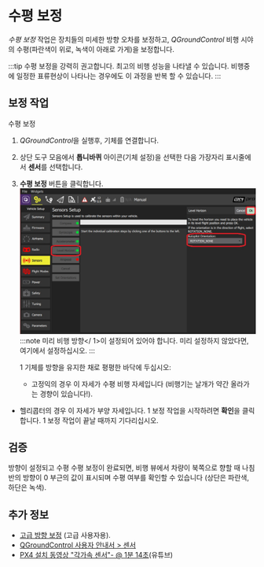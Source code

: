 # 수평 보정

*수평 보정* 작업은 장치들의 미세한 방향 오차를 보정하고, *QGroundControl* 비행 시야의 수평(파란색이 위로, 녹색이 아래로 가게)을 보정합니다.

:::tip
수평 보정을 강력히 권고합니다. 최고의 비행 성능을 나타낼 수 있습니다.
비행중에 일정한 표류현상이 나타나는 경우에도 이 과정을 반복 할 수 있습니다.
:::

## 보정 작업

수평 보정

1. *QGroundControl*을 실행후, 기체를 연결합니다.
1. 상단 도구 모음에서 **톱니바퀴** 아이콘(기체 설정)을 선택한 다음 가장자리 표시줄에서 **센서**를 선택합니다.
1. **수평 보정** 버튼을 클릭합니다. ![Level Horizon calibration](../../assets/qgc/setup/sensor/sensor_level_horizon.jpg) :::note 미리
비행 방향</ 1>이 설정되어 있어야 합니다.  미리 설정하지 않았다면, 여기에서 설정하십시오. :::</p></li> 
   
   1 기체를 방향을 유지한 채로 평평한 바닥에 두십시오:
  
    * 고정익의 경우 이 자세가 수평 비행 자세입니다 (비행기는 날개가 약간 올라가는 경향이 있습니다!).
  * 헬리콥터의 경우 이 자세가 부양 자세입니다.
1 보정 작업을 시작하려면 **확인**을 클릭합니다.
1 보정 작업이 끝날 때까지 기다리십시오.</ol> 




## 검증 

방향이 설정되고 수평 수평 보정이 완료되면, 비행 뷰에서 차량이 북쪽으로 향할 때 나침반의 방향이 0 부근의 값이 표시되며 수평 여부를 확인할 수 있습니다 (상단은 파란색, 하단은 녹색).




## 추가 정보

* [고급 방향 보정](../advanced_config/advanced_flight_controller_orientation_leveling.md) (고급 사용자용).
* [QGroundControl 사용자 안내서 > 센서](https://docs.qgroundcontrol.com/master/en/SetupView/sensors_px4.html#level-horizon)
* [PX4 설치 동영상 "각가속 센서"- @ 1분 14초](https://youtu.be/91VGmdSlbo4?t=1m14s)(유튜브)
